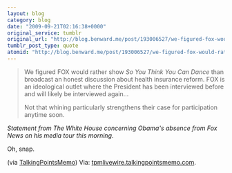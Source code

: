 ```yaml
---
layout: blog
category: blog
date: "2009-09-21T02:16:38+0000"
original_service: tumblr
original_url: "http://blog.benward.me/post/193006527/we-figured-fox-would-rather-show-so-you-think-you"
tumblr_post_type: quote
atomid: "http://blog.benward.me/post/193006527/we-figured-fox-would-rather-show-so-you-think-you"
---
```

> We figured FOX would rather show _So You Think You Can Dance_ than broadcast an honest discussion about health insurance reform. FOX is an ideological outlet where the President has been interviewed before and will likely be interviewed again…
> 
> Not that whining particularly strengthens their case for participation anytime soon.

<cite>Statement from The White House concerning Obama's absence from Fox News on his media tour this morning</cite>.

Oh, snap.

(via <a href="http://tpmlivewire.talkingpointsmemo.com/2009/09/hurt-feelings-at-fox-news.php?ref=fpb">TalkingPointsMemo</a>)
Via: [tpmlivewire.talkingpointsmemo.com](http://tpmlivewire.talkingpointsmemo.com/2009/09/hurt-feelings-at-fox-news.php?ref=fpb).